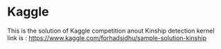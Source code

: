 # Kaggle
This is the solution of Kaggle competition anout Kinship detection
kernel link is : https://www.kaggle.com/forhadsidhu/sample-solution-kinship
